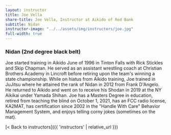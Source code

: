 ```yaml
---
layout: instructor
title: Joe Vella
share-title: Joe Vella, Instructor at Aikido of Red Bank
subtitle: Nidan
instructor-image: "../../assets/img/instructors/joe.jpg"
full-width: true
---
```


### Nidan (2nd degree black belt)

Joe started training in Aikido June of 1996 in Tinton Falls with Rick Stickles and Skip Chapman. He served as an assistant wrestling coach at Christian Brothers Academy in Lincroft before retiring upon the team's winning a state championship. While on hiatus from Aikido training, Joe trained in JuJitsu where he attained the rank of Nidan in 2012 from Frank D'Angelo. He returned to Aikido and went on to receive his Shodan in 2019 at the NY Aikikai under Yamada Shihan. Joe has a Masters Degree in education, retired from teaching the blind on October 1, 2021, has an FCC radio license, KA2MAT, has certification since 2002 in the "Handle With Care" Behavior Management System, and enjoys telling corny jokes (sometimes on the mat).

[< Back to instructors]({{ 'instructors' | relative_url }})
